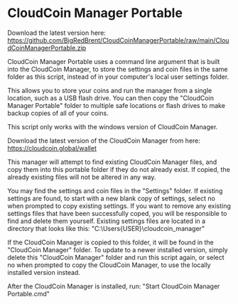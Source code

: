 # CloudCoin Manager Portable

Download the latest version here:
https://github.com/BigRedBrent/CloudCoinManagerPortable/raw/main/CloudCoinManagerPortable.zip


CloudCoin Manager Portable uses a command line argument that is built into the CloudCoin Manager, to store the settings and coin files in the same folder as this script, instead of in your computer's local user settings folder.

This allows you to store your coins and run the manager from a single location, such as a USB flash drive.
You can then copy the "CloudCoin Manager Portable" folder to multiple safe locations or flash drives to make backup copies of all of your coins.


This script only works with the windows version of CloudCoin Manager.

Download the latest version of the CloudCoin Manager from here:
https://cloudcoin.global/wallet

This manager will attempt to find existing CloudCoin Manager files, and copy them into this portable folder if they do not already exist.
If copied, the already existing files will not be altered in any way.

You may find the settings and coin files in the "Settings" folder.
If existing settings are found, to start with a new blank copy of settings, select no when prompted to copy existing settings.
If you want to remove any existing settings files that have been successfully coped, you will be responsible to find and delete them yourself.
Existing settings files are located in a directory that looks like this: "C:\Users\{USER}\cloudcoin_manager"

If the CloudCoin Manager is copied to this folder, it will be found in the "CloudCoin Manager" folder.
To update to a newer installed version, simply delete this "CloudCoin Manager" folder and run this script again,
or select no when prompted to copy the CloudCoin Manager, to use the locally installed version instead.

After the CloudCoin Manager is installed, run: "Start CloudCoin Manager Portable.cmd"
